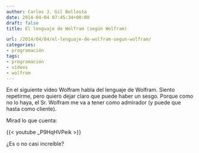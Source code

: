 ```yaml
---
author: Carlos J. Gil Bellosta
date: 2014-04-04 07:45:34+00:00
draft: false
title: El lenguaje de Wolfram (según Wolfram)

url: /2014/04/04/el-lenguaje-de-wolfram-segun-wolfram/
categories:
- programación
tags:
- programación
- vídeos
- wolfram
---
```


En el siguiente vídeo Wolfram habla del lenguaje de Wolfram. Siento repetirme, pero quiero dejar claro que puede haber un sesgo. Porque como no lo haya, el Sr. Wolfram me va a tener como admirador (y puede que hasta como cliente).

Mirad lo que cuenta:

{{< youtube _P9HqHVPeik >}}

¿Es o no casi increíble?
